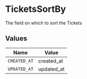 # TicketsSortBy

The field on which to sort the Tickets


## Values

| Name         | Value        |
| ------------ | ------------ |
| `CREATED_AT` | created_at   |
| `UPDATED_AT` | updated_at   |